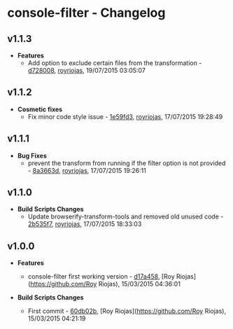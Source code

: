 
# console-filter - Changelog
## v1.1.3
- **Features**
  - Add option to exclude certain files from the transformation - [d728008]( https://github.com/royriojas/console-filter/commit/d728008 ), [royriojas](https://github.com/royriojas), 19/07/2015 03:05:07

    
## v1.1.2
- **Cosmetic fixes**
  - Fix minor code style issue - [1e59fd3]( https://github.com/royriojas/console-filter/commit/1e59fd3 ), [royriojas](https://github.com/royriojas), 17/07/2015 19:28:49

    
## v1.1.1
- **Bug Fixes**
  - prevent the transform from running if the filter option is not provided - [8a3663d]( https://github.com/royriojas/console-filter/commit/8a3663d ), [royriojas](https://github.com/royriojas), 17/07/2015 19:26:11

    
## v1.1.0
- **Build Scripts Changes**
  - Update browserify-transform-tools and removed old unused code - [2b535f7]( https://github.com/royriojas/console-filter/commit/2b535f7 ), [royriojas](https://github.com/royriojas), 17/07/2015 18:33:03

    
## v1.0.0
- **Features**
  - console-filter first working version - [d17a458]( https://github.com/royriojas/console-filter/commit/d17a458 ), [Roy Riojas](https://github.com/Roy Riojas), 15/03/2015 04:36:01

    
- **Build Scripts Changes**
  - First commit - [60db02b]( https://github.com/royriojas/console-filter/commit/60db02b ), [Roy Riojas](https://github.com/Roy Riojas), 15/03/2015 04:21:19

    
